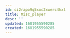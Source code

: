 ```yaml
---
id: ci2rapo9q5xoc2xwerc4hxl
title: Misc_player
desc: ''
updated: 1681955590285
created: 1681955590285
---
```

